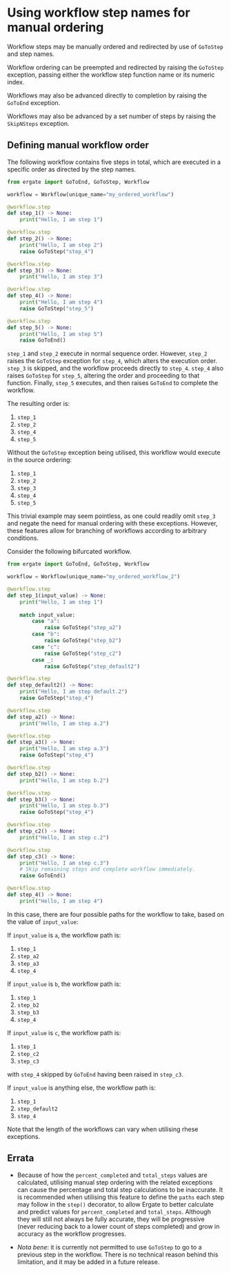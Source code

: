 # Using workflow step names for manual ordering

Workflow steps may be manually ordered and redirected by use of `GoToStep` and step names.

Workflow ordering can be preempted and redirected by raising the `GoToStep` exception, passing either the workflow step 
function name or its numeric index.

Workflows may also be advanced directly to completion by raising the `GoToEnd` exception.

Workflows may also be advanced by a set number of steps by raising the `SkipNSteps` exception.

## Defining manual workflow order

The following workflow contains five steps in total, which are executed in a specific order as directed by the step names.

```py title="my_ordered_workflow.py"
from ergate import GoToEnd, GoToStep, Workflow

workflow = Workflow(unique_name="my_ordered_workflow")

@workflow.step
def step_1() -> None:
    print("Hello, I am step 1")

@workflow.step
def step_2() -> None:
    print("Hello, I am step 2")
    raise GoToStep("step_4")

@workflow.step
def step_3() -> None:
    print("Hello, I am step 3")

@workflow.step
def step_4() -> None:
    print("Hello, I am step 4")
    raise GoToStep("step_5")

@workflow.step
def step_5() -> None:
    print("Hello, I am step 5")
    raise GoToEnd()
```

`step_1` and `step_2` execute in normal sequence order.  However, `step_2` raises the `GoToStep` exception for `step_4`,
which alters the execution order.  `step_3` is skipped, and the workflow proceeds directly to `step_4`.  `step_4` also 
raises `GoToStep` for `step_5`, altering the order and proceeding to that function.  Finally, `step_5` executes, and 
then raises `GoToEnd` to complete the workflow.

The resulting order is:

1. `step_1`
2. `step_2`
3. `step_4`
4. `step_5`

Without the `GoToStep` exception being utilised, this workflow would execute in the source ordering:

1. `step_1`
2. `step_2`
4. `step_3`
5. `step_4`
3. `step_5`

This trivial example may seem pointless, as one could readily omit `step_3` and negate the need for manual ordering 
with these exceptions.  However, these features allow for branching of workflows according to arbitrary conditions.

Consider the following bifurcated workflow.

```py title="my_ordered_workflow_2.py"
from ergate import GoToEnd, GoToStep, Workflow

workflow = Workflow(unique_name="my_ordered_workflow_2")

@workflow.step
def step_1(input_value) -> None:
    print("Hello, I am step 1")
    
    match input_value:
        case "a":
            raise GoToStep("step_a2")
        case "b":
            raise GoToStep("step_b2")
        case "c":
            raise GoToStep("step_c2")
        case _:
            raise GoToStep("step_default2")

@workflow.step
def step_default2() -> None:
    print("Hello, I am step default.2")
    raise GoToStep("step_4")

@workflow.step
def step_a2() -> None:
    print("Hello, I am step a.2")

@workflow.step
def step_a3() -> None:
    print("Hello, I am step a.3")
    raise GoToStep("step_4")

@workflow.step
def step_b2() -> None:
    print("Hello, I am step b.2")

@workflow.step
def step_b3() -> None:
    print("Hello, I am step b.3")
    raise GoToStep("step_4")

@workflow.step
def step_c2() -> None:
    print("Hello, I am step c.2")

@workflow.step
def step_c3() -> None:
    print("Hello, I am step c.3")
    # Skip remaining steps and complete workflow immediately.
    raise GoToEnd()

@workflow.step
def step_4() -> None:
    print("Hello, I am step 4")
```

In this case, there are four possible paths for the workflow to take, based on the value of `input_value`:

If `input_value` is `a`, the workflow path is:

1. `step_1`
2. `step_a2`
3. `step_a3`
4. `step_4`

If `input_value` is `b`, the workflow path is:

1. `step_1`
2. `step_b2`
3. `step_b3`
4. `step_4`

If `input_value` is `c`, the workflow path is:

1. `step_1`
2. `step_c2`
3. `step_c3`

with `step_4` skipped by `GoToEnd` having been raised in `step_c3`.

If `input_value` is anything else, the workflow path is:

1. `step_1`
2. `step_default2`
4. `step_4`

Note that the length of the workflows can vary when utilising rhese exceptions.

## Errata
* Because of how the `percent_completed` and `total_steps` values are calculated, utilising manual step ordering with 
the related exceptions can cause the percentage and total step calculations to be inaccurate.  It is recommended when 
utilising this feature to define the `paths` each step may follow in the `step()` decorator, to allow Ergate to better 
calculate and predict values for `percent_completed` and `total_steps`.  Although they will still not always be fully 
accurate, they will be progressive (never reducing back to a lower count of steps completed) and grow in accuracy as 
the workflow progresses. 

* _Nota bene_: it is currently not permitted to use `GoToStep` to go to a previous step in the workflow.  There is no 
technical reason behind this limitation, and it may be added in a future release.